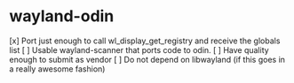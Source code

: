 # wayland-odin

[x] Port just enough to call wl_display_get_registry and receive the globals list
[ ] Usable wayland-scanner that ports code to odin.
[ ] Have quality enough to submit as vendor
[ ] Do not depend on libwayland (if this goes in a really awesome fashion)
